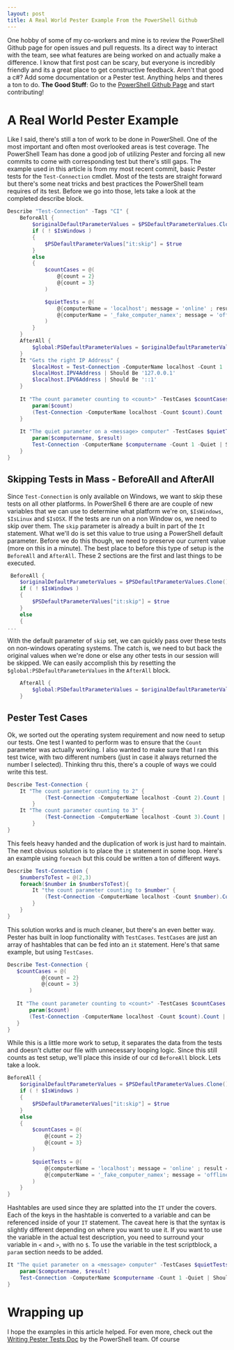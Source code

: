 ```yaml
---
layout: post
title: A Real World Pester Example From the PowerShell Github
---
```

One hobby of some of my co-workers and mine is to review the PowerShell Github page for open issues and pull requests. Its a direct way to interact with the team, see what features are being worked on and actually make a difference. I know that first post can be scary, but everyone is incredibly friendly and its a great place to get constructive feedback. Aren't that good a c#? Add some documentation or a Pester test. Anything helps and theres a ton to do. **The Good Stuff**: Go to the [PowerShell Github Page](https://github.com/PowerShell/Powershell) and start contributing!

# A Real World Pester Example 
Like I said, there's still a ton of work to be done in PowerShell. One of the most important and often most overlooked areas is test coverage. The PowerShell Team has done a good job of utilizing Pester and forcing all new commits to come with corresponding test but there's still gaps. The example used in this article is from my most recent commit, basic Pester tests for the ```Test-Connection``` cmdlet. Most of the tests are straight forward but there's some neat tricks and best practices the PowerShell team requires of its test. Before we go into those, lets take a look at the completed describe block.  
```powershell
Describe "Test-Connection" -Tags "CI" {
    BeforeAll {
        $originalDefaultParameterValues = $PSDefaultParameterValues.Clone()
        if ( ! $IsWindows )
        {
            $PSDefaultParameterValues["it:skip"] = $true
        }
        else
        {
            $countCases = @(
                @{count = 2}
                @{count = 3}
            )

            $quietTests = @(
                @{computerName = 'localhost'; message = 'online' ; result = $true}
                @{computerName = '_fake_computer_namex'; message = 'offline' ; result = $false}
            )
        }
    }
    AfterAll {
        $global:PSDefaultParameterValues = $originalDefaultParameterValues
    }
    It "Gets the right IP Address" {
        $localHost = Test-Connection -ComputerName localhost -Count 1
        $localHost.IPV4Address | Should Be '127.0.0.1'
        $localhost.IPV6Address | Should Be '::1'
    }
    
    It "The count parameter counting to <count>" -TestCases $countCases {
        param($count)
        (Test-Connection -ComputerName localhost -Count $count).Count | Should Be $count
    }
        
    It "The quiet parameter on a <message> computer" -TestCases $quietTests {
        param($computername, $result)
        Test-Connection -ComputerName $computername -Count 1 -Quiet | Should Be $result
    }
}
```
## Skipping Tests in Mass - BeforeAll and AfterAll 
 Since ```Test-Connection``` is only available on Windows, we want to skip these tests on all other platforms. In PowerShell 6 there are are couple of new variables that we can use to determine what platform we're on, ```$IsWindows```, ```$IsLinux``` and ```$IsOSX```. If the tests are run on a non Window os, we need to skip over them.  The ```skip``` parameter is already a built in part of the ```It``` statement. What we'll do is set this value to true using a PowerShell default parameter. Before we do this though, we need to preserve our current value (more on this in a minute). The best place to before this type of setup is the ```BeforeAll``` and ```AfterAll```. These 2 sections are the first and last things to be executed. 
```powershell
 BeforeAll {
    $originalDefaultParameterValues = $PSDefaultParameterValues.Clone()
    if ( ! $IsWindows )
    {
        $PSDefaultParameterValues["it:skip"] = $true
    }
    else
    {
... 
````
With the default parameter of ```skip``` set, we can quickly pass over these tests on non-windows operating systems. The catch is, we need to but back the original values when we're done or else any other tests in our session will be skipped. We can easily accomplish this by resetting the ```$global:PSDefaultParameterValues``` in the ```AfterAll``` block.
```powershell
    AfterAll {
        $global:PSDefaultParameterValues = $originalDefaultParameterValues
    }
```
## Pester Test Cases
Ok, we sorted out the operating system requirement and now need to setup our tests. One test I wanted to perform was to ensure that the ```Count``` parameter was actually working. I also wanted to make sure that I ran this test twice, with two different numbers (just in case it always returned the number I selected). Thinking thru this, there's a couple of ways we could write this test.
```powershell
Describe Test-Connection {
    It "The count parameter counting to 2" {
            (Test-Connection -ComputerName localhost -Count 2).Count | Should Be 2
        }
    It "The count parameter counting to 3" {
            (Test-Connection -ComputerName localhost -Count 3).Count | Should Be 3
        }
}
```
This feels heavy handed and the duplication of work is just hard to maintain. The next obvious solution is to place the ```it``` statement in some loop. Here's an example using ```foreach``` but this could be written a ton of different ways. 
```powershell
Describe Test-Connection {
    $numbersToTest = @(2,3)
    foreach($number in $numbersToTest){
        It "the count parameter counting to $number" {
            (Test-Connection -ComputerName localhost -Count $number).Count | Should Be $number
        }
    }
}
```
 This solution works and is much cleaner, but there's an even better way. Pester has built in loop functionality with ```TestCases```. ```TestCases``` are just an array of hashtables that can be fed into an ```it``` statement. Here's that same example, but using ```TestCases```.
 ```powershell
Describe Test-Connection {
    $countCases = @(
            @{count = 2}
            @{count = 3}
        )
    
    It "The count parameter counting to <count>" -TestCases $countCases {
        param($count)
        (Test-Connection -ComputerName localhost -Count $count).Count | Should Be $count
    }
}
```
While this is a little more work to setup, it separates the data from the tests and doesn't clutter our file with unnecessary looping logic. Since this still counts as test setup, we'll place this inside of our cd ```BeforeAll``` block. Lets take a look.
```powershell
BeforeAll {
    $originalDefaultParameterValues = $PSDefaultParameterValues.Clone()
    if ( ! $IsWindows )
    {
        $PSDefaultParameterValues["it:skip"] = $true
    }
    else
    {
        $countCases = @(
            @{count = 2}
            @{count = 3}
        )

        $quietTests = @(
            @{computerName = 'localhost'; message = 'online' ; result = $true}
            @{computerName = '_fake_computer_namex'; message = 'offline' ; result = $false}
        )
    }
}
```
Hashtables are used since they are splatted into the ```IT``` under the covers. Each of the keys in the hashtable is converted to a variable and can be referenced inside of your ```IT``` statement. The caveat here is that the syntax is slightly different depending on where you want to use it. If you want to use the variable in the actual test description, you need to surround your variable in ```<``` and ```>```, with no ```$```. To use the variable in the test scriptblock, a ```param``` section needs to be added. 
```powershell
It "The quiet parameter on a <message> computer" -TestCases $quietTests {
    param($computername, $result)
    Test-Connection -ComputerName $computername -Count 1 -Quiet | Should Be $result
}
```
# Wrapping up
I hope the examples in this article helped. For even more, check out the [Writing Pester Tests Doc](https://github.com/PowerShell/PowerShell/blob/master/docs/testing-guidelines/WritingPesterTests.md) by the PowerShell team. Of course 